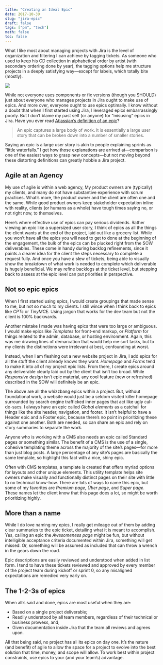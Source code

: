 ```yaml
---
title: "Creating an Ideal Epic"
date: 2017-10-30
slug: "jira-epic"
draft: false
tags: ["pm", "tech"]
math: false
toc: false
---
```


What I like most about managing projects with Jira is the level of organization and filtering I can achieve by tagging tickets. As someone who used to keep his CD collection in alphabetical order by artist (with secondary ordering done by year), the tagging options help me structure projects in a deeply satisfying way&mdash;except for labels, which totally bite (mostly).

![](/images/labels-bite.gif)

While not everyone uses components or fix versions (though you SHOULD) just about everyone who manages projects in Jira ought to make use of epics. And more over, everyone ought to use epics optimally. I know without a doubt that when I first started using Jira, I leveraged epics embarrassingly poorly. But I don’t blame my past self (or anyone) for “misusing” epics in Jira. Have you ever read [Atlassian’s definition of an epic](https://confluence.atlassian.com/agile/glossary/epic)?

> An epic captures a large body of work. It is essentially a large user story that can be broken down into a number of smaller stories.

Saying an epic is a large user story is akin to people explaining sprints as “little waterfalls.” I get how those explanations are arrived at—comparison is one of the easiest ways to grasp new concepts—but not moving beyond these distorting definitions can greatly hobble a Jira project.

## Agile at an Agency
My use of agile is within a web agency, My product owners are (typically) my clients, and many do not have substantive experience with scrum practices. What’s more, the product owner and the client are often one and the same. While good product owners keep stakeholder expectation inline with reality, clients (or humans as a whole) have tough times saying no, or not right now, to themselves.

Here’s where effective use of epics can pay serious dividends. Rather viewing an epic like a supersized user story, I think of epics as all the things the client wants at the end of the project, laid out like a grocery list. While you won’t have all the epics you will need to get to done at the beginning of the engagement, the bulk of the epics can be plucked right from the SOW deliverables. These come in handy during backlog refinements, since it paints a clearer idea for the client the steps necessary to complete a request fully. And once you have a slew of tickets, being able to visually show the breakdown of what work is needed to complete which deliverable is hugely beneficial. We may refine backlogs at the ticket level, but stepping back to assess at the epic level can put priorities in perspective.

## Not so epic epics
When I first started using epics, I would create groupings that made sense to me, but not so much to my clients. I still wince when I think back to epics like *CPTs* or *TinyMCE*. Using jargon that works for the dev team but not the client is 100% backwards.

Another mistake I made was having epics that were too large or ambiguous. I would make epics like *Templates* for front-end markup, or *Platform* for things related to the admin, database, or hosting environment. Again, this was me drawing lines of demarcation that would help me sort tasks, but to my clients the distinctions were irrelevant at best, confounding at worst.

Instead, when I am fleshing out a new website project in Jira, I add epics for all the stuff the client already knows they want. *Homepage* and *Forms* tend to make it into all of my project epic lists. From there, I create epics around any deliverable clearly laid out by the client that isn’t too broad. While *Responsive design* isn’t epic material, any cool feature (new or refreshed) described in the SOW will definitely be an epic.

The above are all the whizzbang epics within a project. But, without foundational work, a website would just be a seldom visited killer homepage surrounded by search engine trafficked inner pages that act like ugly cul-de-sacs. I always have an epic called *Global elements* as a catchall for things like the site header, navigation, and footer. It isn’t helpful to have a Header epic and a Footer epic, because there’s no point in prioritizing these against one another. Both are needed, so can share an epic and rely on story summaries to separate the work.

Anyone who is working with a CMS also needs an epic called Standard pages or something similar. The benefit of a CMS is the use of a single, cohesive templating theme across the majority of the site’s pages&mdash;for more than just blog posts. A large percentage of any site’s pages are basically the same template, so highlight this fact with a nice, shiny epic.

Often with CMS templates, a template is created that offers myriad options for layouts and other unique elements. This utility template helps site owners make visually and functionally distinct pages on their site with little to no technical know-how. There are lots of ways to name this epic, but some of my favorites are *Premium page*, *Über page*, and *Super page*. These names let the client know that this page does a lot, so might be worth prioritizing highly.

## More than a name
While I do love naming my epics, I really get mileage out of them by adding clear summaries to the epic ticket, detailing what it is meant to accomplish. Yes, calling an epic the *Awesomeness page* might be fun, but without intelligible acceptance criteria documented within Jira, something will get missed. Or, something will be assumed as included that can throw a wrench in the gears down the road.

Epic descriptions are easily reviewed and understood when added in list form. I tend to have these tickets reviewed and approved by every member of the project team during kickoff or sprint 0, so any misaligned expectations are remedied very early on.

## The 1-2-3s of epics
When all’s said and done, epics are most useful when they are:

* Based on a single project deliverable;
* Readily understood by all team members, regardless of their technical or business prowess, and;
* Given documentation inside Jira that the team all reviews and agrees upon.

All that being said, no project has all its epics on day one. It’s the nature (and benefit) of agile to allow the space for a project to evolve into the best solution that time, money, and scope will allow. To work best within project constraints, use epics to your (and your team’s) advantage.

